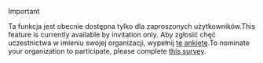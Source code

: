 > [!IMPORTANT]
> <span data-ttu-id="d156e-101">Ta funkcja jest obecnie dostępna tylko dla zaproszonych użytkowników.</span><span class="sxs-lookup"><span data-stu-id="d156e-101">This feature is currently available by invitation only.</span></span> <span data-ttu-id="d156e-102">Aby zgłosić chęć uczestnictwa w imieniu swojej organizacji, wypełnij [tę ankietę](https://aka.ms/ax2012upgrade).</span><span class="sxs-lookup"><span data-stu-id="d156e-102">To nominate your organization to participate, please complete [this survey](https://aka.ms/ax2012upgrade).</span></span> 
